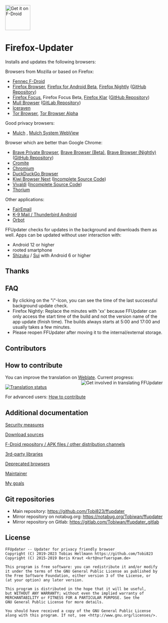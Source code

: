 [<img src="https://f-droid.org/badge/get-it-on.png" alt="Get it on F-Droid" height="80">](https://f-droid.org/app/de.marmaro.krt.ffupdater)

# Firefox-Updater

Installs and updates the following browsers:

Browsers from Mozilla or based on Firefox:

- [Fennec F-Droid](https://f-droid.org/packages/org.mozilla.fennec_fdroid/)
- [Firefox Browser](https://play.google.com/store/apps/details?id=org.mozilla.firefox),
  [Firefox for Android Beta](https://play.google.com/store/apps/details?id=org.mozilla.firefox_beta),
  [Firefox Nightly](https://play.google.com/store/apps/details?id=org.mozilla.firefox)
  ([GitHub Repository](https://github.com/mozilla-mobile/fenix))
- [Firefox Focus](https://play.google.com/store/apps/details?id=org.mozilla.focus), Firefox Focus Beta,
  [Firefox Klar](https://play.google.com/store/apps/details?id=org.mozilla.klar)
  ([GitHub Repository](https://github.com/mozilla-mobile/focus-android))
- [Mull Browser](https://divestos.org/index.php?page=our_apps)
  ([GitLab Repository](https://gitlab.com/divested-mobile/mull-fenix))
- [Iceraven](https://github.com/fork-maintainers/iceraven-browser)
- [Tor Browser](https://www.torproject.org/download),
  [Tor Browser Alpha](https://www.torproject.org/download/alpha/)

Good privacy browsers:

- [Mulch](https://divestos.org/pages/our_apps#mull)
  , [Mulch System WebView](https://divestos.org/pages/our_apps#mull)

Browser which are better than Google Chrome:

- [Brave Private Browser](https://play.google.com/store/apps/details?id=com.brave.browser&hl=en_US),
  [Brave Browser (Beta)](https://play.google.com/store/apps/details?id=com.brave.browser_beta&gl=US),
  [Brave Browser (Nightly)](https://play.google.com/store/apps/details?id=com.brave.browser_nightly&gl=US)
  ([GitHub Repository](https://github.com/brave/brave-browser))
- [Cromite](https://github.com/uazo/cromite)
- [Chromium](https://www.chromium.org/chromium-projects/)
- [DuckDuckGo Browser](https://github.com/duckduckgo/Android)
- [Kiwi Browser Next](https://github.com/kiwibrowser/src.next) ([Incomplete Source Code](https://github.com/kiwibrowser/src.next/issues/1028))
- [Vivaldi](https://vivaldi.com/download/) ([Incomplete Source Code](https://vivaldi.com/source/))
- [Thorium](https://github.com/Alex313031/Thorium-Android)

Other applications:

- [FairEmail](https://github.com/M66B/FairEmail)
- [K-9 Mail / Thunderbird Android](https://github.com/k9mail/k9mail.app)
- [Orbot](https://github.com/guardianproject/orbot)

FFUpdater checks for updates in the background and downloads them as well. Apps can be updated without user
interaction with:

- Android 12 or higher
- rooted smartphone
- [Shizuku](https://shizuku.rikka.app/) / [Sui](https://github.com/RikkaApps/Sui) with Android 6 or higher

## Thanks

## FAQ

- By clicking on the "i"-Icon, you can see the time of the last successful background update check.
- Firefox Nightly: Replace the minutes with 'xx' because FFUpdater can only access the start time of the build
  and not the version name of the app update (finish time). The builds always starts at 5:00 and 17:00 and
  usually takes a few minutes.
- Please reopen FFUpdater after moving it to the internal/external storage.

## Contributors

<!-- ALL-CONTRIBUTORS-LIST:START - Do not remove or modify this section -->
<!-- prettier-ignore-start -->
<!-- markdownlint-disable -->

<!-- markdownlint-restore -->
<!-- prettier-ignore-end -->

<!-- ALL-CONTRIBUTORS-LIST:END -->

## How to contribute

You can improve the translation on [Weblate](https://hosted.weblate.org/projects/ffupdater). Current progress:
[<img align="right" src="https://hosted.weblate.org/widgets/ffupdater/-/287x66-white.png" alt="Get involved in translating FFUpdater" />](https://hosted.weblate.org/engage/ffupdater/?utm_source=widget)

[![Translation status](https://hosted.weblate.org/widgets/ffupdater/-/multi-auto.svg)](https://hosted.weblate.org/engage/ffupdater/?utm_source=widget)

For advanced users: [How to contribute](HOW_TO_CONTRIBUTE.md)

## Additional documentation

[Security measures](docs/security_measures.md)

[Download sources](docs/download_sources.md)

[F-Droid repository / APK files / other distribution channels](docs/other_distribution_channels.md)

[3rd-party libraries](docs/3rd_party_libraries.md)

[Deprecated browsers](docs/deprecated_browsers.md)

[Maintainer](docs/maintainer.md)

[My goals](GOALS.md)

## Git repositories

- Main repository: https://github.com/Tobi823/ffupdater
- Mirror repository on notabug.org: https://notabug.org/Tobiwan/ffupdater
- Mirror repository on Gitlab: https://gitlab.com/Tobiwan/ffupdater_gitlab

## License

````
FFUpdater -- Updater for privacy friendly browser
Copyright (C) 2019-2023 Tobias Hellmann https://github.com/Tobi823
Copyright (C) 2015-2019 Boris Kraut <krt@nurfuerspam.de>

This program is free software: you can redistribute it and/or modify
it under the terms of the GNU General Public License as published by
the Free Software Foundation, either version 3 of the License, or
(at your option) any later version.

This program is distributed in the hope that it will be useful,
but WITHOUT ANY WARRANTY; without even the implied warranty of
MERCHANTABILITY or FITNESS FOR A PARTICULAR PURPOSE. See the
GNU General Public License for more details.

You should have received a copy of the GNU General Public License
along with this program. If not, see <http://www.gnu.org/licenses/>.
````

